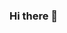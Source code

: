 ### Hi there 👋

<!--
**ramazania/ramazania** is a ✨ _special_ ✨ repository because its `README.md` (this file) appears on your GitHub profile.

Here are some ideas to get you started:

- 🔭 I’m currently working on improving my programming skills
- 🌱 I’m currently learning algorithms and software design
- 👯 I’m looking to collaborate on interesting python projects
- 🤔 I’m looking for help with applying for internships
- 💬 Ask me about Afghanistan and its culture
- 📫 How to reach me: ramazania@carleton.edu
- 😄 Pronouns: he/him
- ⚡ Fun fact: I speak Farsi and I enjoy playing soccer
-->
